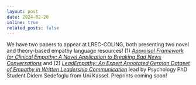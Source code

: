 ```yaml
---
layout: post
date: 2024-02-20
inline: true
related_posts: false
---
```


We have two papers to appear at LREC-COLING, both presenting two novel and theory-based empathy language resources! (1) *[Appraisal Framework for Clinical Empathy: A Novel Application to Breaking Bad News Conversations](https://allielahnala.com/publications/)* and (2) *[LeadEmpathy: An Expert Annotated German Dataset of Empathy in Written Leadership Communication](https://allielahnala.com/publications/)* lead by Psychology PhD Student Didem Sedefoglu from Uni Kassel. Preprints coming soon! 